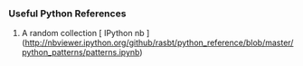 ### Useful Python References
1) A random collection [ IPython nb ] (http://nbviewer.ipython.org/github/rasbt/python_reference/blob/master/python_patterns/patterns.ipynb)
